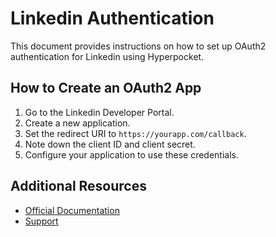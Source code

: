 # Linkedin Authentication

This document provides instructions on how to set up OAuth2 authentication for Linkedin using Hyperpocket.

## How to Create an OAuth2 App

1. Go to the Linkedin Developer Portal.
2. Create a new application.
3. Set the redirect URI to `https://yourapp.com/callback`.
4. Note down the client ID and client secret.
5. Configure your application to use these credentials.

## Additional Resources

- [Official Documentation](https://docs.microsoft.com/en-us/linkedin/shared/authentication/authentication)
- [Support](https://www.linkedin.com/help/linkedin) 